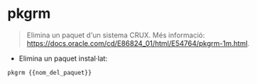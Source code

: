 # pkgrm

> Elimina un paquet d'un sistema CRUX.
> Més informació: <https://docs.oracle.com/cd/E86824_01/html/E54764/pkgrm-1m.html>.

- Elimina un paquet instal·lat:

`pkgrm {{nom_del_paquet}}`
